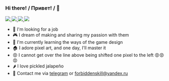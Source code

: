 ### Hi there! / Привет! /  👋

  </a>
  <a target="_blank" href="https://career.habr.com/n7winner">
    <img src="https://img.shields.io/badge/-Habr%20-%AA1DAAF2.svg?&style=for-the-badge&logo=Habr&logoColor=white" />
  </a>
  
  </a>
  <a target="_blank" href="https://t.me/n7winner">
    <img src="https://img.shields.io/badge/-Telegram-26A5E4?&style=for-the-badge&logo=telegram&logoColor=white" />
  </a>
  
  </a>
  <a target="_blank" href="https://www.linkedin.com/in/%D0%B0%D0%BB%D0%B5%D0%BA%D1%81%D0%B0%D0%BD%D0%B4%D1%80-%D0%B2%D0%B0%D1%81%D0%B8%D0%BB%D1%8C%D0%B5%D0%B2-399a69222/">
    <img src="https://img.shields.io/badge/-LinkedIn-0A66C2?&style=for-the-badge&logo=LinkedIn&logoColor=white" />
  </a>

  </a>
  <a target="_blank" href="https://www.linkedin.com/in/%D0%B0%D0%BB%D0%B5%D0%BA%D1%81%D0%B0%D0%BD%D0%B4%D1%80-%D0%B2%D0%B0%D1%81%D0%B8%D0%BB%D1%8C%D0%B5%D0%B2-399a69222/">
    <img src="https://img.shields.io/badge/-HeadHunter-E60027?&style=for-the-badge&logo=HH&logoColor=white" />
  </a>

- 🔎 I'm looking for a job
- 🎮 I dream of making and sharing my passion with them
- 🤔 I'm currently learning the ways of the game design
- 🏠 I adore pixel art, and one day, I'll master it
- 😡 I cannot get over the line above being shifted one pixel to the left 😡😡😡
- 🌶️ I love pickled jalapeño
- 💬 Contact me via [telegram](https://t.me/n7winner) or forbiddenskill@yandex.ru

<!--
**N7winner/N7winner** is a ✨ _special_ ✨ repository because its `README.md` (this file) appears on your GitHub profile.

Here are some ideas to get you started:

- 🔭 I’m currently working on ...
- 🌱 I’m currently learning ...
- 🔎 I'm looking for a job
- 👯 I’m looking to collaborate on ...
- 🤔 I’m looking for help with ...
- 💬 Ask me about ...
- 📫 How to reach me: ...
- 😄 Pronouns: ...
- ⚡ Fun fact: ...
-->
